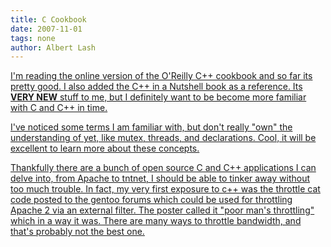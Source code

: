 ```yaml
---
title: C Cookbook
date: 2007-11-01
tags: none
author: Albert Lash
---
```

<a href="http://www.docunext.com/2007/11/c-cookbook/">

I'm reading the online version of the O'Reilly C++ cookbook and so far its pretty good. I also added the C++ in a Nutshell book as a reference. Its <strong>VERY NEW</strong> stuff to me, but I definitely want to be become more familiar with C and C++ in time.

I've noticed some terms I am familiar with, but don't really "own" the understanding of yet, like mutex, threads, and declarations. Cool, it will be excellent to learn more about these concepts.

Thankfully there are a bunch of open source C and C++ applications I can delve into, from Apache to tntnet, I should be able to tinker away without too much trouble. In fact, my very first exposure to c++ was the throttle cat code posted to the gentoo forums which could be used for throttling Apache 2 via an external filter. The poster called it "poor man's throttling" which in a way it was. There are many ways to throttle bandwidth, and that's probably not the best one.

